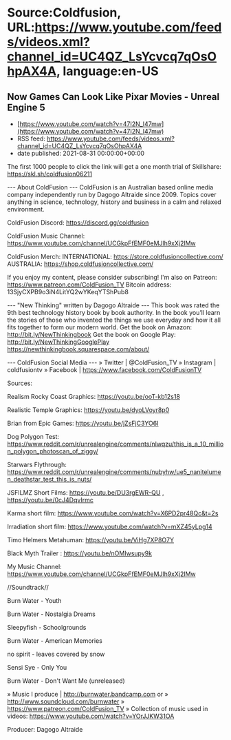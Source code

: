 # Source:Coldfusion, URL:https://www.youtube.com/feeds/videos.xml?channel_id=UC4QZ_LsYcvcq7qOsOhpAX4A, language:en-US

## Now Games Can Look Like Pixar Movies - Unreal Engine 5
 - [https://www.youtube.com/watch?v=47I2N_l47mw](https://www.youtube.com/watch?v=47I2N_l47mw)
 - RSS feed: https://www.youtube.com/feeds/videos.xml?channel_id=UC4QZ_LsYcvcq7qOsOhpAX4A
 - date published: 2021-08-31 00:00:00+00:00

The first 1000 people to click the link will get a one month trial of Skillshare: https://skl.sh/coldfusion06211

--- About ColdFusion ---
ColdFusion is an Australian based online media company independently run by Dagogo Altraide since 2009. Topics cover anything in science, technology, history and business in a calm and relaxed environment. 

ColdFusion Discord:  https://discord.gg/coldfusion

ColdFusion Music Channel: https://www.youtube.com/channel/UCGkpFfEMF0eMJlh9xXj2lMw

ColdFusion Merch:
INTERNATIONAL: https://store.coldfusioncollective.com/
AUSTRALIA: https://shop.coldfusioncollective.com/

If you enjoy my content, please consider subscribing!
I'm also on Patreon: https://www.patreon.com/ColdFusion_TV
Bitcoin address: 13SjyCXPB9o3iN4LitYQ2wYKeqYTShPub8

--- "New Thinking" written by Dagogo Altraide ---
This book was rated the 9th best technology history book by book authority.
In the book you’ll learn the stories of those who invented the things we use everyday and how it all fits together to form our modern world.
Get the book on Amazon: http://bit.ly/NewThinkingbook
Get the book on Google Play: http://bit.ly/NewThinkingGooglePlay
https://newthinkingbook.squarespace.com/about/

--- ColdFusion Social Media ---
» Twitter | @ColdFusion_TV
» Instagram | coldfusiontv
» Facebook | https://www.facebook.com/ColdFusionTV

Sources: 

Realism Rocky Coast Graphics: https://youtu.be/ooT-kb12s18

Realistic Temple Graphics: https://youtu.be/dyoLVoyr8p0 

Brian from Epic Games: https://youtu.be/jZsFjC3YO6I 

Dog Polygon Test: https://www.reddit.com/r/unrealengine/comments/nlwqzu/this_is_a_10_million_polygon_photoscan_of_ziggy/

Starwars Flythrough: https://www.reddit.com/r/unrealengine/comments/nubyhw/ue5_nanitelumen_deathstar_test_this_is_nuts/

JSFILMZ Short Films: https://youtu.be/DU3rgEWR-QU  ,  https://youtu.be/0cJ4DqvIrmc   

Karma short film: https://www.youtube.com/watch?v=X6PD2pr48Qc&t=2s

Irradiation short film: https://www.youtube.com/watch?v=mXZ45yLpg14

Timo Helmers Metahuman: https://youtu.be/ViHg7XP8O7Y 

Black Myth Trailer : https://youtu.be/nOMIwsupy9k 

My Music Channel:  https://www.youtube.com/channel/UCGkpFfEMF0eMJlh9xXj2lMw

//Soundtrack//

Burn Water - Youth

Burn Water - Nostalgia Dreams

Sleepyfish - Schoolgrounds

Burn Water - American Memories

no spirit - leaves covered by snow

Sensi Sye - Only You

Burn Water - Don't Want Me (unreleased)

» Music I produce | http://burnwater.bandcamp.com or 
» http://www.soundcloud.com/burnwater
» https://www.patreon.com/ColdFusion_TV
» Collection of music used in videos: https://www.youtube.com/watch?v=YOrJJKW31OA

Producer: Dagogo Altraide

